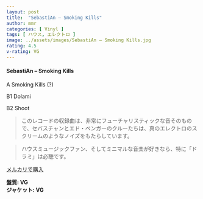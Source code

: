 ```yaml
---
layout: post
title:  "SebastiAn – Smoking Kills"
author: mmr
categories: [ Vinyl ]
tags: [ ハウス, エレクトロ ]
image: ../assets/images/SebastiAn – Smoking Kills.jpg
rating: 4.5
v-rating: VG
---
```


#### SebastiAn – Smoking Kills

A  Smoking Kills (?)

B1  Dolami

B2  Shoot

> このレコードの収録曲は、非常にフューチャリスティックな音そのもので、セバスチャンとエド・ベンガーのクルーたちは、真のエレクトロのスクリームのようなノイズをもたらしています。

> ハウスミュージックファン、そしてミニマルな音楽が好きなら、特に「ドラミ」は必聴です。


[メルカリで購入](https://jp.mercari.com/item/m17778455704)


<div class="mt-4 mb-4 d-flex align-items-center">
<strong class="mr-1">盤質: VG</strong>
</div>
<div class="mt-4 mb-4 d-flex align-items-center">
<strong class="mr-1">ジャケット: VG</strong>
</div>